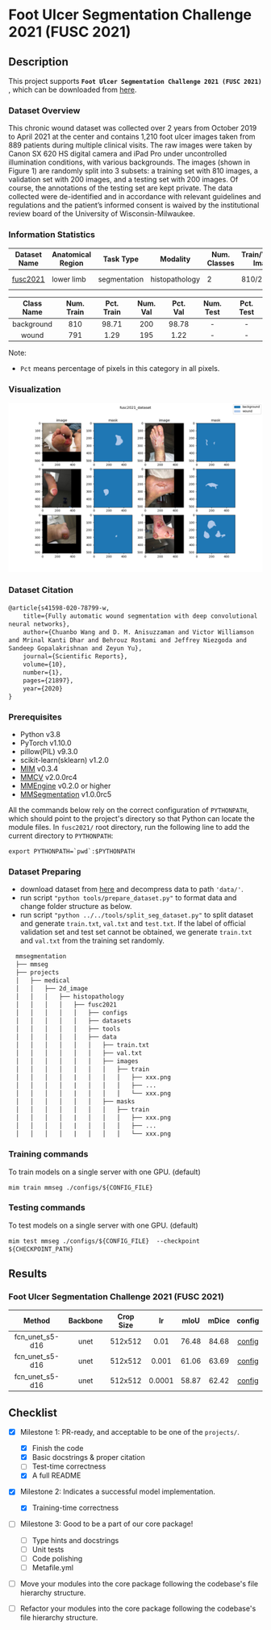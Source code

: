 # Foot Ulcer Segmentation Challenge 2021 (FUSC 2021)

## Description

This project supports **`Foot Ulcer Segmentation Challenge 2021 (FUSC 2021) `**, which can be downloaded from [here](https://fusc.grand-challenge.org/).

### Dataset Overview

This chronic wound dataset was collected over 2 years from October 2019 to April 2021 at the center and contains 1,210 foot ulcer images taken from 889 patients during multiple clinical visits. The raw images were taken by Canon SX 620 HS digital camera and iPad Pro under uncontrolled illumination conditions,
with various backgrounds. The images (shown in Figure 1) are randomly split into 3 subsets: a training set with 810 images, a validation set with 200 images, and a testing set with 200 images. Of course, the annotations of the testing set are kept private. The data collected were de-identified and in accordance with relevant guidelines and regulations and the patient’s informed consent is waived by the institutional review board of the University of Wisconsin-Milwaukee.

### Information Statistics

| Dataset Name                                  | Anatomical Region | Task Type    | Modality       | Num. Classes | Train/Val/Test Images | Train/Val/Test Labeled | Release Date | License                                                       |
| --------------------------------------------- | ----------------- | ------------ | -------------- | ------------ | --------------------- | ---------------------- | ------------ | ------------------------------------------------------------- |
| [fusc2021](https://fusc.grand-challenge.org/) | lower limb        | segmentation | histopathology | 2            | 810/200/200           | yes/yes/no             | 2021         | [CC0 1.0](https://creativecommons.org/publicdomain/zero/1.0/) |

| Class Name | Num. Train | Pct. Train | Num. Val | Pct. Val | Num. Test | Pct. Test |
| :--------: | :--------: | :--------: | :------: | :------: | :-------: | :-------: |
| background |    810     |   98.71    |   200    |  98.78   |     -     |     -     |
|   wound    |    791     |    1.29    |   195    |   1.22   |     -     |     -     |

Note:

- `Pct` means percentage of pixels in this category in all pixels.

### Visualization

![fusc2021](https://raw.githubusercontent.com/uni-medical/medical-datasets-visualization/main/2d/semantic_seg/histopathology/fusc2021/fusc2021_dataset.png?raw=true)

### Dataset Citation

```
@article{s41598-020-78799-w,
	title={Fully automatic wound segmentation with deep convolutional neural networks},
	author={Chuanbo Wang and D. M. Anisuzzaman and Victor Williamson and Mrinal Kanti Dhar and Behrouz Rostami and Jeffrey Niezgoda and Sandeep Gopalakrishnan and Zeyun Yu},
	journal={Scientific Reports},
	volume={10},
	number={1},
	pages={21897},
	year={2020}
}
```

### Prerequisites

- Python v3.8
- PyTorch v1.10.0
- pillow(PIL) v9.3.0
- scikit-learn(sklearn) v1.2.0
- [MIM](https://github.com/open-mmlab/mim) v0.3.4
- [MMCV](https://github.com/open-mmlab/mmcv) v2.0.0rc4
- [MMEngine](https://github.com/open-mmlab/mmengine) v0.2.0 or higher
- [MMSegmentation](https://github.com/open-mmlab/mmsegmentation) v1.0.0rc5

All the commands below rely on the correct configuration of `PYTHONPATH`, which should point to the project's directory so that Python can locate the module files. In `fusc2021/` root directory, run the following line to add the current directory to `PYTHONPATH`:

```shell
export PYTHONPATH=`pwd`:$PYTHONPATH
```

### Dataset Preparing

- download dataset from [here](https://fusc.grand-challenge.org/) and decompress data to path `'data/'`.
- run script `"python tools/prepare_dataset.py"` to format data and change folder structure as below.
- run script `"python ../../tools/split_seg_dataset.py"` to split dataset and generate `train.txt`, `val.txt` and `test.txt`. If the label of official validation set and test set cannot be obtained, we generate `train.txt` and `val.txt` from the training set randomly.

```none
  mmsegmentation
  ├── mmseg
  ├── projects
  │   ├── medical
  │   │   ├── 2d_image
  │   │   │   ├── histopathology
  │   │   │   │   ├── fusc2021
  │   │   │   │   │   ├── configs
  │   │   │   │   │   ├── datasets
  │   │   │   │   │   ├── tools
  │   │   │   │   │   ├── data
  │   │   │   │   │   │   ├── train.txt
  │   │   │   │   │   │   ├── val.txt
  │   │   │   │   │   │   ├── images
  │   │   │   │   │   │   │   ├── train
  │   │   │   │   |   │   │   │   ├── xxx.png
  │   │   │   │   |   │   │   │   ├── ...
  │   │   │   │   |   │   │   │   └── xxx.png
  │   │   │   │   │   │   ├── masks
  │   │   │   │   │   │   │   ├── train
  │   │   │   │   |   │   │   │   ├── xxx.png
  │   │   │   │   |   │   │   │   ├── ...
  │   │   │   │   |   │   │   │   └── xxx.png
```

### Training commands

To train models on a single server with one GPU. (default)

```shell
mim train mmseg ./configs/${CONFIG_FILE}
```

### Testing commands

To test models on a single server with one GPU. (default)

```shell
mim test mmseg ./configs/${CONFIG_FILE}  --checkpoint ${CHECKPOINT_PATH}
```

<!-- List the results as usually done in other model's README. [Example](https://github.com/open-mmlab/mmsegmentation/tree/dev-1.x/configs/fcn#results-and-models)

You should claim whether this is based on the pre-trained weights, which are converted from the official release; or it's a reproduced result obtained from retraining the model in this project. -->

## Results

### Foot Ulcer Segmentation Challenge 2021 (FUSC 2021)

|     Method      | Backbone | Crop Size |   lr   | mIoU  | mDice |                                                                                         config                                                                                          |
| :-------------: | :------: | :-------: | :----: | :---: | :---: | :-------------------------------------------------------------------------------------------------------------------------------------------------------------------------------------: |
| fcn_unet_s5-d16 |   unet   |  512x512  |  0.01  | 76.48 | 84.68 |  [config](https://github.com/open-mmlab/mmsegmentation/tree/dev-1.x/projects/medical/2d_image/histopathology/fusc2021/configs/fcn-unet-s5-d16_unet_1xb16-0.01-20k_fusc2021-512x512.py)  |
| fcn_unet_s5-d16 |   unet   |  512x512  | 0.001  | 61.06 | 63.69 | [config](https://github.com/open-mmlab/mmsegmentation/tree/dev-1.x/projects/medical/2d_image/histopathology/fusc2021/configs/fcn-unet-s5-d16_unet_1xb16-0.001-20k_fusc2021-512x512.py)  |
| fcn_unet_s5-d16 |   unet   |  512x512  | 0.0001 | 58.87 | 62.42 | [config](https://github.com/open-mmlab/mmsegmentation/tree/dev-1.x/projects/medical/2d_image/histopathology/fusc2021/configs/fcn-unet-s5-d16_unet_1xb16-0.0001-20k_fusc2021-512x512.py) |

## Checklist

- [x] Milestone 1: PR-ready, and acceptable to be one of the `projects/`.

  - [x] Finish the code
  - [x] Basic docstrings & proper citation
  - [ ] Test-time correctness
  - [x] A full README

- [x] Milestone 2: Indicates a successful model implementation.

  - [x] Training-time correctness

- [ ] Milestone 3: Good to be a part of our core package!

  - [ ] Type hints and docstrings
  - [ ] Unit tests
  - [ ] Code polishing
  - [ ] Metafile.yml

- [ ] Move your modules into the core package following the codebase's file hierarchy structure.

- [ ] Refactor your modules into the core package following the codebase's file hierarchy structure.
